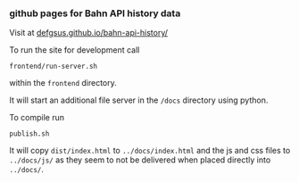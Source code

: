 ### github pages for Bahn API history data

Visit at [defgsus.github.io/bahn-api-history/](https://defgsus.github.io/bahn-api-history/)

To run the site for development call 

`frontend/run-server.sh` 

within the `frontend` directory.

It will start an additional file server in the `/docs` directory using python.

To compile run 

`publish.sh`

It will copy `dist/index.html` to `../docs/index.html` and the js and css files
to `../docs/js/` as they seem to not be delivered when placed directly into `../docs/`.
